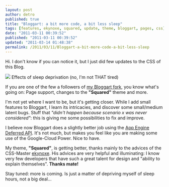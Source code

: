 ```yaml
---
layout: post
author: detro
published: true
title: "Bloggart: a bit more code, a bit less sleep"
tags: [features, ekynoxe, squared, update, theme, bloggart, pages, css]
date: "2011-03-11 00:39:52"
published: "2011-03-11 00:39:52"
updated: "2011-03-14 01:48:38"
permalink: /2011/03/11/Bloggart-a-bit-more-code-a-bit-less-sleep
---
```


Hi. I don't know if you can notice it, but I just did few updates to the CSS of this Blog.

<div class="img">
<img src="http://sleep-deprivation-symptoms.org/wp-content/uploads/Sleep-Deprivation-Symptoms-1.jpg" />
Effects of sleep deprivation (no, I'm not THAT tired)
</div>

If you are one of the few a followers of [my Bloggart fork](https://github.com/detro/bloggart), you know what's going on: Page support, changes to the **"Squared"** theme and more.

I'm not yet where I want to be, but it's getting closer. While I add small features to Bloggart, I learn its intricacies, and discover some small/medium latent bugs. Stuff that _"didn't happen because scenario x was never considered"_: this is giving me some possibilities to fix and improve.

I believe now Bloggart does a slightly better job using the [App Engine Deferred API](http://code.google.com/appengine/articles/deferred.html). It's not much, but makes you feel like you are making some use of the Google-Cloud Power. Nice to have.

My theme, **"Squared"**, is getting better, thanks mainly to the advices of the CSS-Master [ekynoxe](http://blog.ekynoxe.com/). His advices are very helpful and illuminating: I know very few developers that have such a great talent for design and "ability to explain themselves". **Thanks mate!**

Stay tuned: more is coming.
Is just a matter of depriving myself of sleep hours, not a big deal...
